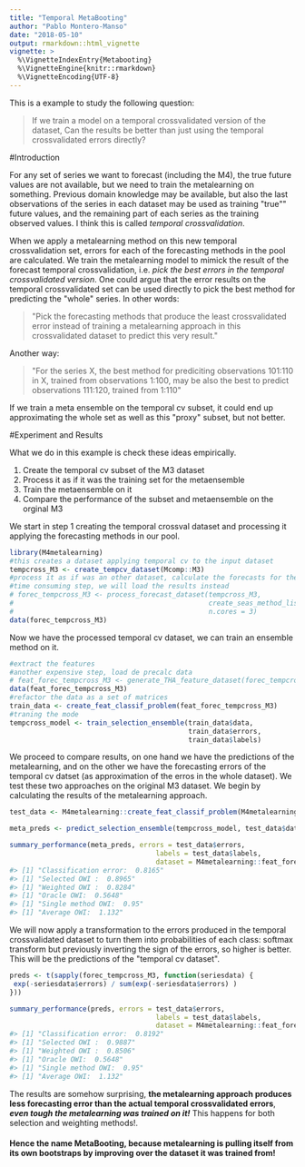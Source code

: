 ```yaml
---
title: "Temporal MetaBooting"
author: "Pablo Montero-Manso"
date: "2018-05-10"
output: rmarkdown::html_vignette
vignette: >
  %\VignetteIndexEntry{Metabooting}
  %\VignetteEngine{knitr::rmarkdown}
  %\VignetteEncoding{UTF-8}
---
```




This is a example to study the following question:

> If we train a model on a temporal crossvalidated version of the dataset, Can the results be better than just using the temporal crossvalidated errors directly?

#Introduction

For any set of series we want to forecast (including the M4), the true future values are not available, but we need to train the metalearning on something. Previous domain knowledge may be available, but also the last observations of the series in each dataset may be used as training "true"" future values, and the remaining part of each series as the training observed values. I think this is called *temporal crossvalidation*.

When we apply a metalearning method on this new temporal crossvalidation set, errors for each of the forecasting methods in the pool are calculated. We train the metalearning model to mimick the result of the forecast temporal crossvalidation, i.e. *pick the best errors in the temporal crossvalidated version*.
One could argue that the error results on the temporal crossvalidated set can be used directly to pick the best method for predicting the "whole" series. In other words:

> "Pick the forecasting methods that produce the least crossvalidated error instead of training a metalearning approach in this crossvalidated dataset to predict this very result."

Another way:

> "For the series X, the best method for prediciting observations 101:110 in X, trained from observations 1:100, may be also the best to predict observations 111:120, trained from 1:110"

If we train a meta ensemble on the temporal cv subset, it could end up approximating the whole set as well as this "proxy" subset, but not better.

#Experiment and Results

What we do in this example is check these ideas empirically.

1. Create the temporal cv subset of the M3 dataset
2. Process it as if it was the training set for the metaensemble
3. Train the metaensemble on it
4. Compare the performance of the subset and metaensemble on the orginal M3

We start in step 1 creating the temporal crossval dataset and processing it applying the forecasting methods in our pool. 

```r
library(M4metalearning)
#this creates a dataset applying temporal cv to the input dataset
tempcross_M3 <- create_tempcv_dataset(Mcomp::M3)
#process it as if was an other dataset, calculate the forecasts for the methods, errors, etc.
#time consuming step, we will load the results instead
# forec_tempcross_M3 <- process_forecast_dataset(tempcross_M3,
#                                                create_seas_method_list(),
#                                                n.cores = 3)
data(forec_tempcross_M3)
```

Now we have the processed temporal cv dataset, we can train an ensemble method on it.

```r
#extract the features
#another expensive step, load de precalc data
# feat_forec_tempcross_M3 <- generate_THA_feature_dataset(forec_tempcross_M3, n.cores = 2)
data(feat_forec_tempcross_M3)
#refactor the data as a set of matrices
train_data <- create_feat_classif_problem(feat_forec_tempcross_M3)
#traning the mode
tempcross_model <- train_selection_ensemble(train_data$data,
                                            train_data$errors,
                                            train_data$labels)
```

We proceed to compare results, on one hand we have the predictions of the metalearning, and on the other we have the forecasting errors of the temporal cv datset (as approximation of the erros in the whole dataset). We test these two approaches on the original M3 dataset. We begin by calculating the results of the metalearning approach. 


```r
test_data <- M4metalearning::create_feat_classif_problem(M4metalearning::feat_forec_M3)

meta_preds <- predict_selection_ensemble(tempcross_model, test_data$data)

summary_performance(meta_preds, errors = test_data$errors,
                                    labels = test_data$labels,
                                    dataset = M4metalearning::feat_forec_M3)
#> [1] "Classification error:  0.8165"
#> [1] "Selected OWI :  0.8965"
#> [1] "Weighted OWI :  0.8284"
#> [1] "Oracle OWI:  0.5648"
#> [1] "Single method OWI:  0.95"
#> [1] "Average OWI:  1.132"
```

We will now apply a transformation to the errors produced in the temporal crossvalidated dataset to turn them into probabilities of each class: softmax transform but previously inverting the sign of the errors, so higher is better. This will be the predictions of the "temporal cv dataset".

```r
preds <- t(sapply(forec_tempcross_M3, function(seriesdata) {
 exp(-seriesdata$errors) / sum(exp(-seriesdata$errors) )
}))

summary_performance(preds, errors = test_data$errors,
                                    labels = test_data$labels,
                                    dataset = M4metalearning::feat_forec_M3)
#> [1] "Classification error:  0.8192"
#> [1] "Selected OWI :  0.9887"
#> [1] "Weighted OWI :  0.8506"
#> [1] "Oracle OWI:  0.5648"
#> [1] "Single method OWI:  0.95"
#> [1] "Average OWI:  1.132"
```

The results are somehow surprising, **the metalearning approach produces less forecasting error than the actual temporal crossvalidated errors**, ***even tough the metalearning was trained on it!*** This happens for both selection and weighting methods!.

#### Hence the name MetaBooting, because metalearning is pulling itself from its own bootstraps by improving over the dataset it was trained from!
